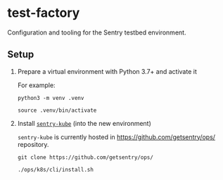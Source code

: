 # test-factory

Configuration and tooling for the Sentry testbed environment.

## Setup

1. Prepare a virtual environment with Python 3.7+ and activate it

   For example:
   
   ```
   python3 -m venv .venv
   
   source .venv/bin/activate
   ```
  

2. Install [`sentry-kube`](https://github.com/getsentry/ops/tree/master/k8s/cli) (into the new environment)

   `sentry-kube` is currently hosted in https://github.com/getsentry/ops/ repository.

   ```
   git clone https://github.com/getsentry/ops/
   
   ./ops/k8s/cli/install.sh
   ```
